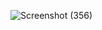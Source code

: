 ![Screenshot (356)](https://github.com/rawadhossain/LeetCode/assets/151036956/faf600e5-afbd-44a6-88c8-b5441aabb2fc)

